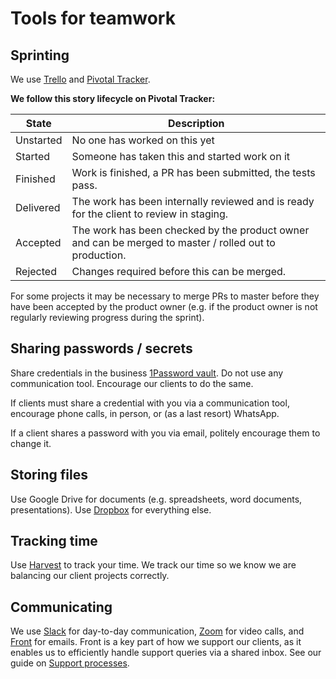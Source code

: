 # Tools for teamwork

## Sprinting
We use [Trello](https://www.trello.com) and
[Pivotal Tracker](https://www.pivotaltracker.com/).

**We follow this story lifecycle on Pivotal Tracker:**

| State     | Description                                                                                            |
|-----------|--------------------------------------------------------------------------------------------------------|
| Unstarted | No one has worked on this yet                                                                          |
| Started   | Someone has taken this and started work on it                                                          |
| Finished  | Work is finished, a PR has been submitted, the tests pass.                                             |
| Delivered | The work has been internally reviewed and is ready for the client to review in staging.                |
| Accepted  | The work has been checked by the product owner and can be merged to master / rolled out to production. |
| Rejected  | Changes required before this can be merged.                                                            |


For some projects it may be necessary to merge PRs to master before they have
been accepted by the product owner (e.g. if the product owner is not regularly
reviewing progress during the sprint).

## Sharing passwords / secrets
Share credentials in the business [1Password vault](https://1password.com/). Do
not use any communication tool. Encourage our clients to do the same.

If clients must share a credential with you via a communication tool, encourage
phone calls, in person, or (as a last resort) WhatsApp.

If a client shares a password with you via email, politely encourage them to
change it.

## Storing files
Use Google Drive for documents (e.g. spreadsheets, word documents,
presentations). Use [Dropbox](https://dropbox.com/) for everything else.

## Tracking time
Use [Harvest](https://www.getharvest.com) to track your time. We track our time
so we know we are balancing our client projects correctly.

## Communicating
We use [Slack](https://slack.com/) for day-to-day communication,
[Zoom](https://zoom.us/) for video calls, and [Front](https://frontapp.com/) for
emails. Front is a key part of how we support our clients, as it enables us to
efficiently handle support queries via a shared inbox. See our guide on
[Support processes](../ongoing-support/2-support-processes.md).